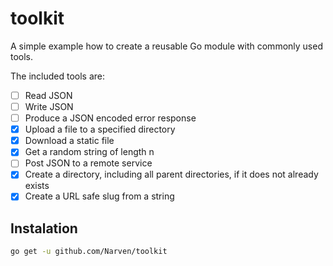 # toolkit

A simple example how to create a reusable Go module with commonly used tools.

The included tools are:

- [ ] Read JSON
- [ ] Write JSON
- [ ] Produce a JSON encoded error response
- [x] Upload a file to a specified directory
- [x] Download a static file
- [x] Get a random string of length n
- [ ] Post JSON to a remote service
- [x] Create a directory, including all parent directories, if it does not already exists
- [x] Create a URL safe slug from a string

## Instalation

```bash
go get -u github.com/Narven/toolkit
```
